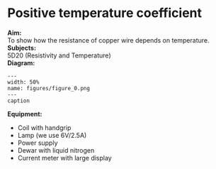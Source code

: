# Positive temperature coefficient 
    
<b> Aim: </b>  
 To show how the resistance of copper wire depends on temperature.    
<b> Subjects: </b>  
 5D20 (Resistivity and Temperature)   
<b> Diagram: </b>  
   
```{figure} figures/figure_0.png  
---  
width: 50%  
name: figures/figure_0.png  
---  
caption  
``` 
      
<b> Equipment: </b>  
 
 *  Coil with handgrip 
 *  Lamp (we use 6V/2.5A) 
 *  Power supply 
 *  Dewar with liquid nitrogen 
 *  Current meter with large display
 